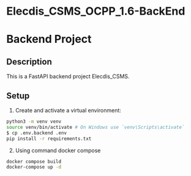 # Elecdis_CSMS_OCPP_1.6-BackEnd

# Backend Project

## Description

This is a FastAPI backend project Elecdis_CSMS.

## Setup

1. Create and activate a virtual environment:

```sh
python3 -m venv venv
source venv/bin/activate # On Windows use `venv\Scripts\activate`
$ cp .env.backend .env
pip install -r requirements.txt

```

2. Using command docker compose

```sh
docker compose build
docker-compose up -d

```
